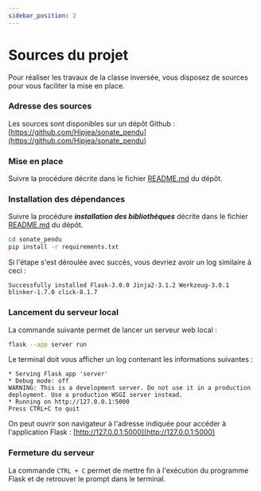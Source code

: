 ```yaml
---
sidebar_position: 2
---
```


# Sources du projet

Pour réaliser les travaux de la classe inversée, vous disposez de sources pour vous faciliter la mise en place.

### Adresse des sources

Les sources sont disponibles sur un dépôt Github : [https://github.com/Hipjea/sonate_pendu](https://github.com/Hipjea/sonate_pendu)

### Mise en place

Suivre la procédure décrite dans le fichier [README.md](https://github.com/Hipjea/sonate_pendu/blob/main/README.md#mise-en-place) du dépôt.

### Installation des dépendances

Suivre la procédure ***installation des bibliothèques*** décrite dans le fichier [README.md](https://github.com/Hipjea/sonate_pendu/blob/main/README.md#installation-des-biblioth%C3%A8ques) du dépôt.

```bash
cd sonate_pendu
pip install -r requirements.txt
```

Si l'étape s'est déroulée avec succès, vous devriez avoir un log similaire à ceci :

```
Successfully installed Flask-3.0.0 Jinja2-3.1.2 Werkzeug-3.0.1 blinker-1.7.0 click-8.1.7
```

### Lancement du serveur local

La commande suivante permet de lancer un serveur web local :

```bash
flask --app server run
```

Le terminal doit vous afficher un log contenant les informations suivantes :

```
* Serving Flask app 'server'
* Debug mode: off
WARNING: This is a development server. Do not use it in a production deployment. Use a production WSGI server instead.
* Running on http://127.0.0.1:5000
Press CTRL+C to quit
```

On peut ouvrir son navigateur à l'adresse indiquée pour accéder à l'application Flask : [http://127.0.0.1:5000](http://127.0.0.1:5000)

### Fermeture du serveur

La commande `CTRL + C` permet de mettre fin à l'exécution du programme Flask et de retrouver le prompt dans le terminal.
